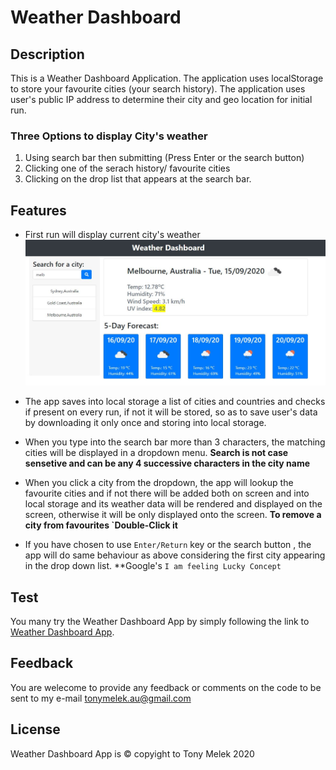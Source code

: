 # Weather Dashboard

## Description
This is a Weather Dashboard Application. The application uses localStorage to store your favourite cities 
(your search history). The application uses user's public IP address to determine their city and geo location for initial run. 

### Three Options to display City's weather
1. Using search bar then submitting (Press Enter or the search button)
2. Clicking one of the serach history/ favourite cities
3. Clicking on the drop list that appears at the search bar.



## Features
* First run will display current city's weather 
![screen_shot](./images/screen_shot.jpg)
 
* The app saves into local storage a list of cities and countries and checks if present on every run, if not it will be stored, so as to save user's data by downloading it only once and storing into local storage.

* When you type into the search bar more than 3 characters, the matching cities will be displayed in a dropdown menu. **Search is not case sensetive and can be any 4 successive characters in the city name**

* When you click a city from the dropdown, the app will lookup the favourite cities and if not there will be added both on screen and into local storage and its weather data will be rendered and displayed on the screen, otherwise it will be only displayed onto the screen. **To remove a city from favourites `Double-Click it**

* If you have chosen to use `Enter/Return` key or the search button , the app will do same behaviour as above considering the first city appearing in the drop down list. **Google's `I am feeling Lucky Concept`

## Test
You many try the Weather Dashboard App by simply following the link to [Weather Dashboard App](https://tonymelek.github.io/weather_dashboard/).

## Feedback
You are welecome to provide any feedback or comments on the code to be sent to my e-mail [tonymelek.au@gmail.com](mailto:tonymelek.au@gmail.com)

## License
Weather Dashboard App is &copy; copyight to Tony Melek 2020
